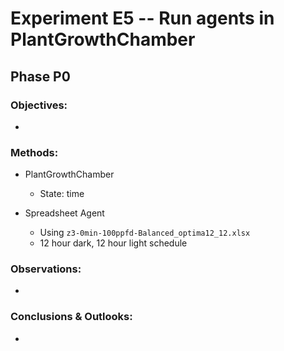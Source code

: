 # Experiment E5 -- Run agents in PlantGrowthChamber

## Phase P0

### Objectives:

- 

### Methods:

- PlantGrowthChamber
  - State: time

- Spreadsheet Agent
  - Using `z3-0min-100ppfd-Balanced_optima12_12.xlsx`
  - 12 hour dark, 12 hour light schedule

### Observations:

-

### Conclusions & Outlooks:

-
